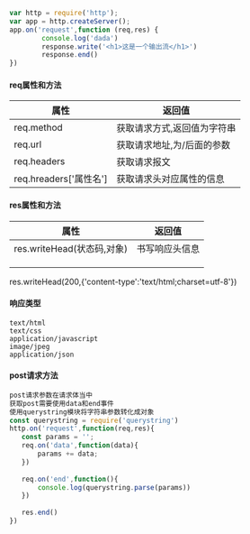 ```js
var http = require('http');
var app = http.createServer();
app.on('request',function (req,res) {    
		console.log('dada')    
		response.write('<h1>这是一个输出流</h1>')    
		response.end()
})
```



#### req属性和方法

| 属性                   | 返回值                      |
| ---------------------- | --------------------------- |
| req.method             | 获取请求方式,返回值为字符串 |
| req.url                | 获取请求地址,为/后面的参数  |
| req.headers            | 获取请求报文                |
| req.hreaders['属性名'] | 获取请求头对应属性的信息    |



#### res属性和方法

| 属性                       | 返回值         |
| -------------------------- | -------------- |
| res.writeHead(状态码,对象) | 书写响应头信息 |
|                            |                |
|                            |                |
|                            |                |



res.writeHead(200,{'content-type':'text/html;charset=utf-8'})



#### 响应类型

```
text/html
text/css
application/javascript
image/jpeg
application/json
```



#### post请求方法

 ```js
post请求参数在请求体当中
获取post需要使用data和end事件
使用querystring模块将字符串参数转化成对象
const querystring = require('querystring')
http.on('request',function(req,res){
    const params = '';
    req.on('data',function(data){
        params += data;
    })
    
    req.on('end',function(){
        console.log(querystring.parse(params))
    })
    
    res.end()
})
 ```

